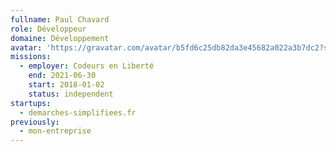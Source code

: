 ```yaml
---
fullname: Paul Chavard
role: Développeur
domaine: Développement
avatar: 'https://gravatar.com/avatar/b5fd6c25db82da3e45682a022a3b7dc2?s=512'
missions:
  - employer: Codeurs en Liberté
    end: 2021-06-30
    start: 2018-01-02
    status: independent
startups:
  - demarches-simplifiees.fr
previously:
  - mon-entreprise
---
```


